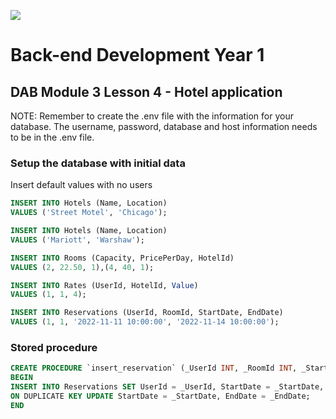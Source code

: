 ![](http://images.restapi.co.za/pvt/Noroff-64.png)
# Back-end Development Year 1
 
 ## DAB Module 3 Lesson 4 - Hotel application
NOTE: Remember to create the .env file with the information for your database. The username, password, database and host information needs to be in the .env file.

### Setup the database with initial data
Insert default values with no users
```sql
INSERT INTO Hotels (Name, Location)
VALUES ('Street Motel', 'Chicago');
```
```sql
INSERT INTO Hotels (Name, Location)
VALUES ('Mariott', 'Warshaw');
```
```sql
INSERT INTO Rooms (Capacity, PricePerDay, HotelId)
VALUES (2, 22.50, 1),(4, 40, 1);
```
```sql
INSERT INTO Rates (UserId, HotelId, Value)
VALUES (1, 1, 4);
```
```sql
INSERT INTO Reservations (UserId, RoomId, StartDate, EndDate)
VALUES (1, 1, '2022-11-11 10:00:00', '2022-11-14 10:00:00');
```

### Stored procedure
```sql
CREATE PROCEDURE `insert_reservation` (_UserId INT, _RoomId INT, _StartDate DATETIME, _EndDate DATETIME)
BEGIN
INSERT INTO Reservations SET UserId = _UserId, StartDate = _StartDate, EndDate = _EndDate, RoomId = _RoomId
ON DUPLICATE KEY UPDATE StartDate = _StartDate, EndDate = _EndDate;
END
```
